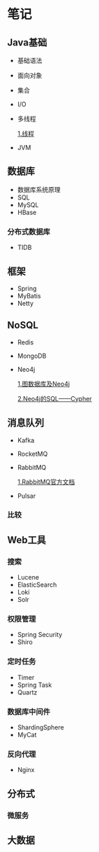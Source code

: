 # 笔记
## Java基础
- 基础语法
- 面向对象
- 集合
- I/O
- 多线程

    [1.线程][4]
- JVM
## 数据库
- 数据库系统原理
- SQL
- MySQL
- HBase
### 分布式数据库
- TIDB
## 框架
- Spring
- MyBatis
- Netty
## NoSQL
- Redis
- MongoDB
- Neo4j

    [1.图数据库及Neo4j][1]
    
    [2.Neo4j的SQL——Cypher][2]

## 消息队列
- Kafka
- RocketMQ
- RabbitMQ

    [1.RabbitMQ官方文档][3]
- Pulsar

### 比较

## Web工具
### 搜索
- Lucene
- ElasticSearch
- Loki
- Solr
### 权限管理
- Spring Security
- Shiro
### 定时任务
- Timer
- Spring Task
- Quartz
### 数据库中间件
- ShardingSphere
- MyCat
### 反向代理
- Nginx
## 分布式
### 微服务
## 大数据

[1]: https://github.com/ooooldb/JavaNote1/blob/master/docs/NoSQL/Neo4j1.md        "Neo4j1" 
[2]: https://github.com/ooooldb/JavaNote1/blob/master/docs/NoSQL/Neo4j2.md  "Neo4j2" 
[3]: https://github.com/ooooldb/JavaNote1/blob/master/docs/MessageQueue/RabbitMQDoc/RabbitMQ官方文档1HelloWorld.md    "HelloWorld"
[4]: https://github.com/ooooldb/JavaNote1/blob/master/docs/Java/线程.md    "线程.md"